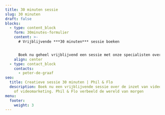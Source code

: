 ```yaml
---
title: 30 minuten sessie
slug: 30 minuten
draft: false
blocks:
  - type: content_block
    form: 30minutes-formulier
    content: >-
      # Vrijblijvende ***30 minuten*** sessie boeken


      Boek nu geheel vrijblijvend een sessie met onze specialisten over de inzet van video, animatie of videomarketing.
    align: center
  - type: contact_block
    contacts:
      - peter-de-graaf
seo:
  title: Creatieve sessie 30 minuten | Phil & Flo
  description: Boek nu een vrijblijvende sessie over de inzet van video, animatie
    of videomarketing. Phil & Flo verbeeld de wereld van morgen
menu:
  footer:
    weight: 3
---
```

